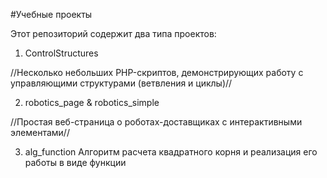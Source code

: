 #Учебные проекты

Этот репозиторий содержит два типа проектов:

1. ControlStructures

//Несколько небольших PHP-скриптов, демонстрирующих работу с управляющими структурами (ветвления и циклы)//

2. robotics_page & robotics_simple

//Простая веб-страница о роботах-доставщиках с интерактивными элементами//

3. alg_function
 Aлгоритм расчета квадратного корня и реализация его работы в виде функции 
